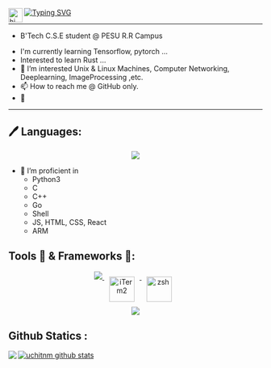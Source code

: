 <a href="https://git.io/typing-svg"><img src="https://readme-typing-svg.herokuapp.com?font=courier+new+&weight=450&size=30&duration=1000&pause=100&repeat=false&width=450&height=90&lines=Hello%2C++I%E2%80%99m+%40uchitnm" alt="Typing SVG" /></a> <img src="https://user-images.githubusercontent.com/1303154/88677602-1635ba80-d120-11ea-84d8-d263ba5fc3c0.gif" width="28px" alt="hi" align="left" >

---

* B'Tech C.S.E student @ PESU R.R Campus
- I'm currently learning  Tensorflow, pytorch ...
- Interested to learn Rust ...
- 👀 I’m interested Unix & Linux Machines, Computer Networking, Deeplearning, ImageProcessing ,etc.
- 📫 How to reach me @ GitHub only.
-  
---

## 🖊️ Languages:
<p align="center">
  <a href="https://skillicons.dev">
    <img src="https://skillicons.dev/icons?i=c,py,cpp,go,js" />
  </a>
</p>

- 🌱 I’m proficient in  
    + Python3
    + C
    + C++
    + Go
    + Shell
    + JS, HTML, CSS, React
    + ARM

## Tools 🧰 & Frameworks 🧰:

<p align="center">
  <a href="https://skillicons.dev">
        <img src="https://skillicons.dev/icons?i=git,github,docker,vim,bash,vscode,apple,windows"/>
        <img src="https://upload.wikimedia.org/wikipedia/commons/3/31/ITerm2_v3.4_icon.png" alt="iTerm2" height="50" style="vertical-align:top; margin:10px">
        <img src="https://upload.wikimedia.org/wikipedia/commons/1/1f/Z_Shell_Logo_Color_Horizontal.svg" alt="zsh" height="50" style="vertical-align:top; margin:10px">
        <br/>
        <img src="https://skillicons.dev/icons?i=tensorflow,opencv,sklearn,react,nodejs,jquery"/>

  </a>
</p>

</p>


## Github Statics :

<a href="https://github.com/uchitnm">
  <img align="left" src="https://github-readme-stats.vercel.app/api/top-langs/?username=uchitnm&theme=tokyonight" />
  </a>

<a href="https://github.com/uchitnm">
 <img align="center" src="https://github-readme-stats.vercel.app/api?username=uchitnm&show_icons=true&theme=tokyonight&line_height=27" alt="uchitnm github stats"/>
</a>

<!-- ![](https://komarev.com/ghpvc/?username=uchitnm) -->

<!---
uchitnm/uchitnm is a ✨ special ✨ repository because its `README.md` (this file) appears on your GitHub profile.
You can click the Preview link to take a look at your changes.
--->

